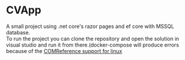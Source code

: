 # CVApp
A small project using .net core's razor pages and ef core  with MSSQL database.\
To run the project you can clone the repository and open the solution in visual studio and run it from there.(docker-compose will produce errors because of the [COMReference support for linux](https://github.com/dotnet/msbuild/issues/3986)
